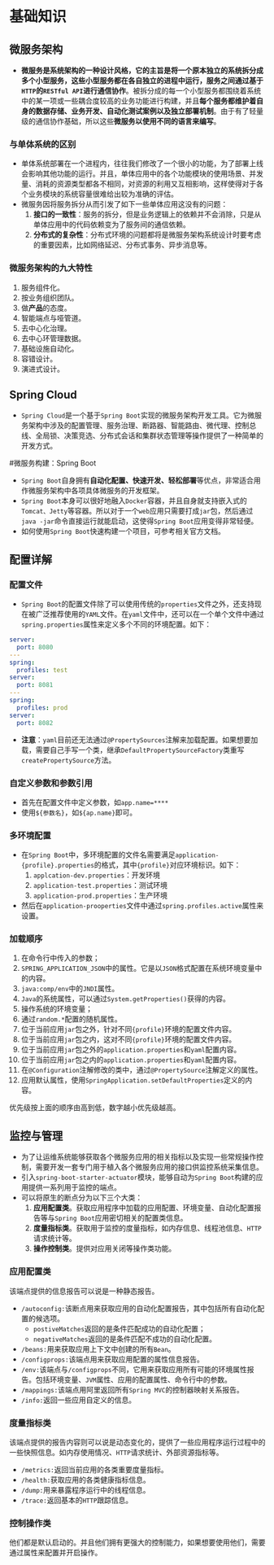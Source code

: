 # 基础知识

## 微服务架构

- **微服务是系统架构的一种设计风格，它的主旨是将一个原本独立的系统拆分成多个小型服务，这些小型服务都在各自独立的进程中运行，服务之间通过基于`HTTP`的`RESTful API`进行通信协作**。被拆分成的每一个小型服务都围绕着系统中的某一项或一些耦合度较高的业务功能进行构建，并且**每个服务都维护着自身的数据存储、业务开发、自动化测试案例以及独立部署机制**。由于有了轻量级的通信协作基础，所以这些**微服务以使用不同的语言来编写**。

### 与单体系统的区别

- 单体系统部署在一个进程内，往往我们修改了一个很小的功能，为了部署上线会影响其他功能的运行。并且，单体应用中的各个功能模块的使用场景、并发量、消耗的资源类型都各不相同，对资源的利用又互相影响，这样使得对于各个业务模块的系统容量很难给出较为准确的评估。
- 微服务因将服务拆分从而引发了如下一些单体应用这没有的问题：
  1. **接口的一致性**：服务的拆分，但是业务逻辑上的依赖并不会消除，只是从单体应用中的代码依赖变为了服务间的通信依赖。
  2. **分布式的复杂性**：分布式环境的问题都将是微服务架构系统设计时要考虑的重要因素，比如网络延迟、分布式事务、异步消息等。

### 微服务架构的九大特性

1. 服务组件化。
2. 按业务组织团队。
3. 做**产品**的态度。
4. 智能端点与哑管道。
5. 去中心化治理。
6. 去中心环管理数据。
7. 基础设施自动化。
8. 容错设计。
9. 演进式设计。

## Spring Cloud

- `Spring Cloud`是一个基于`Spring Boot`实现的微服务架构开发工具。它为微服务架构中涉及的配置管理、服务治理、断路器、智能路由、微代理、控制总线、全局锁、决策竞选、分布式会话和集群状态管理等操作提供了一种简单的开发方式。

#微服务构建：Spring Boot

- `Spring Boot`自身拥有**自动化配置、快速开发、轻松部署**等优点，非常适合用作微服务架构中各项具体微服务的开发框架。
- `Spring Boot`本身可以很好地融入`Docker`容器，并且自身就支持嵌入式的`Tomcat、Jetty`等容器。所以对于一个`web`应用只需要打成`jar`包，然后通过`java -jar`命令直接运行就能启动，这使得`Spring Boot`应用变得非常轻便。
- 如何使用`Spring Boot`快速构建一个项目，可参考相关官方文档。

## 配置详解

### 配置文件

- `Spring Boot`的配置文件除了可以使用传统的`properties`文件之外，还支持现在被广泛推荐使用的`YAML`文件。在`yaml`文件中，还可以在一个单个文件中通过`spring.properties`属性来定义多个不同的环境配置。如下：

```yaml
server:
  port: 8080
---
spring:
  profiles: test
server:
  port: 8081
---
spring:
  profiles: prod
server:
  port: 8082
```

- **注意**：`yaml`目前还无法通过`@PropertySources`注解来加载配置。如果想要加载，需要自己手写一个类，继承`DefaultPropertySourceFactory`类重写`createPropertySource`方法。

### 自定义参数和参数引用

- 首先在配置文件中定义参数，如`app.name=****`
- 使用`${参数名}`，如`${ap.name}`即可。

### 多环境配置

- 在`Spring Boot`中，多环境配置的文件名需要满足`application-{profile}.properties`的格式，其中`{profile}`对应环境标识。如下：
  1. `applcation-dev.properties`：开发环境
  2. `application-test.properties`：测试环境
  3. `application-prod.properties`：生产环境
- 然后在`application-prooperties`文件中通过`spring.profiles.active`属性来设置。

### 加载顺序

1. 在命令行中传入的参数；
2. `SPRING_APPLICATION_JSON`中的属性。它是以`JSON`格式配置在系统环境变量中的内容。
3. `java:comp/env`中的`JNDI`属性。
4. `Java`的系统属性，可以通过`System.getProperties()`获得的内容。
5. 操作系统的环境变量；
6. 通过`random.*`配置的随机属性。
7. 位于当前应用`jar`包之外，针对不同`{profile}`环境的配置文件内容。
8. 位于当前应用`jar`包之内，这对不同`{profile}`环境的配置文件内容。
9. 位于当前应用`jar`包之外的`application.properties`和`yaml`配置内容。
10. 位于当前应用`jar`包之内的`application.properties`和`yaml`配置内容。
11. 在`@Configuration`注解修改的类中，通过`@PropertySource`注解定义的属性。
12. 应用默认属性，使用`SpringApplication.setDefaultProperties`定义的内容。

优先级按上面的顺序由高到低，数字越小优先级越高。

## 监控与管理

- 为了让运维系统能够获取各个微服务应用的相关指标以及实现一些常规操作控制，需要开发一套专门用于植入各个微服务应用的接口供监控系统采集信息。
- 引入`spring-boot-starter-actuator`模块，能够自动为`Spring Boot`构建的应用提供一系列用于监控的端点。
- 可以将原生的断点分为以下三个大类：
  1. **应用配置类**。获取应用程序中加载的应用配置、环境变量、自动化配置报告等与`Spring Boot`应用密切相关的配置类信息。
  2. **度量指标类**。获取用于监控的度量指标，如内存信息、线程池信息、`HTTP`请求统计等。
  3. **操作控制类**。提供对应用关闭等操作类功能。

### 应用配置类

该端点提供的信息报告可以说是一种静态报告。

- `/autoconfig:`该断点用来获取应用的自动化配置报告，其中包括所有自动化配置的候选项。
  - `postiveMatches`返回的是条件匹配成功的自动化配置；
  - `negativeMatches`返回的是条件匹配不成功的自动化配置。
- `/beans:`用来获取应用上下文中创建的所有`Bean`。
- `/configprops:`该端点用来获取应用配置的属性信息报告。
- `/env:`该端点与`/configprops`不同，它用来获取应用所有可能的环境属性报告。包括环境变量、`JVM`属性、应用的配置属性、命令行中的参数。
- `/mappings:`该端点用阿里返回所有`Spring MVC`的控制器映射关系报告。
- `/info:`返回一些应用自定义的信息。

### 度量指标类

该端点提供的报告内容则可以说是动态变化的，提供了一些应用程序运行过程中的一些快照信息。如内存使用情况、`HTTP`请求统计、外部资源指标等。

- `/metrics:`返回当前应用的各类重要度量指标。
- `/health:`获取应用的各类健康指标信息。
- `/dump:`用来暴露程序运行中的线程信息。
- `/trace:`返回基本的`HTTP`跟踪信息。

### 控制操作类

他们都是默认启动的。并且他们拥有更强大的控制能力，如果想要使用他们，需要通过属性来配置并开启操作。









